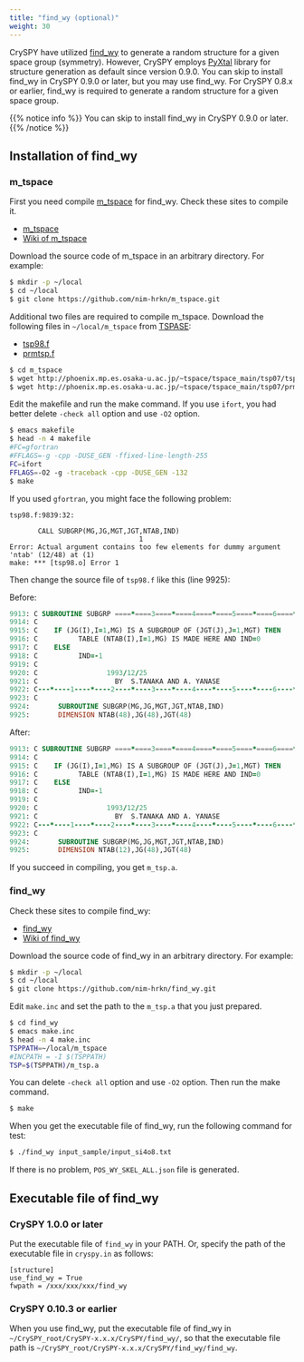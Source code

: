 ```yaml
---
title: "find_wy (optional)"
weight: 30
---
```


CrySPY have utilized [find_wy](https://github.com/nim-hrkn/find_wy)<i class="fas fa-external-link-alt"></i> to generate a random structure for a given space group (symmetry).
However, CrySPY employs [PyXtal](https://github.com/qzhu2017/PyXtal)<i class="fas fa-external-link-alt"></i> library for structure generation as default since version 0.9.0.
You can skip to install find_wy in CrySPY 0.9.0 or later, but you may use find_wy.
For CrySPY 0.8.x or earlier, find_wy is required to generate a random structure for a given space group.

{{% notice info %}}
You can skip to install find_wy in CrySPY 0.9.0 or later.
{{% /notice %}}



## Installation of find_wy

### m_tspace

First you need compile [m_tspace](https://github.com/nim-hrkn/m_tspace)<i class="fas fa-external-link-alt"></i> for find_wy.
Check these sites to compile it.
 - [m_tspace](https://github.com/nim-hrkn/m_tspace)<i class="fas fa-external-link-alt"></i>
 - [Wiki of m_tspace](https://github.com/nim-hrkn/m_tspace/wiki)<i class="fas fa-external-link-alt"></i>

Download the source code of m_tspace in an arbitrary directory. For example:

``` bash
$ mkdir -p ~/local
$ cd ~/local
$ git clone https://github.com/nim-hrkn/m_tspace.git
```

Additional two files are required to compile m_tspace.
Download the following files in `~/local/m_tspace` from [TSPASE](http://phoenix.mp.es.osaka-u.ac.jp/~tspace/)<i class="fas fa-external-link-alt"></i>:

- <i class="far fa-file-alt"></i> [tsp98.f](http://phoenix.mp.es.osaka-u.ac.jp/~tspace/tspace_main/tsp07/tsp98.f)
- <i class="far fa-file-alt"></i> [prmtsp.f](http://phoenix.mp.es.osaka-u.ac.jp/~tspace/tspace_main/tsp07/prmtsp.f)

``` bash
$ cd m_tspace
$ wget http://phoenix.mp.es.osaka-u.ac.jp/~tspace/tspace_main/tsp07/tsp98.f
$ wget http://phoenix.mp.es.osaka-u.ac.jp/~tspace/tspace_main/tsp07/prmtsp.f
```

Edit the makefile and run the make command.
If you use `ifort`, you had better delete `-check all` option and use `-O2` option.

``` bash
$ emacs makefile
$ head -n 4 makefile
#FC=gfortran
#FFLAGS=-g -cpp -DUSE_GEN -ffixed-line-length-255
FC=ifort
FFLAGS=-O2 -g -traceback -cpp -DUSE_GEN -132
$ make
```

If you used `gfortran`, you might face the following problem:

```
tsp98.f:9839:32:

       CALL SUBGRP(MG,JG,MGT,JGT,NTAB,IND)
                                1
Error: Actual argument contains too few elements for dummy argument 'ntab' (12/48) at (1)
make: *** [tsp98.o] Error 1
```

Then change the source file of `tsp98.f` like this (line 9925):

Before:
``` fortran
9913: C SUBROUTINE SUBGRP ====*====3====*====4====*====5====*====6====*====7
9914: C
9915: C    IF (JG(I),I=1,MG) IS A SUBGROUP OF (JGT(J),J=1,MGT) THEN
9916: C          TABLE (NTAB(I),I=1,MG) IS MADE HERE AND IND=0
9917: C    ELSE
9918: C          IND=-1
9919: C
9920: C                 1993/12/25
9921: C                   BY  S.TANAKA AND A. YANASE
9922: C---*----1----*----2----*----3----*----4----*----5----*----6----*----7
9923: C
9924:       SUBROUTINE SUBGRP(MG,JG,MGT,JGT,NTAB,IND)
9925:       DIMENSION NTAB(48),JG(48),JGT(48)
```

After:
``` fortran
9913: C SUBROUTINE SUBGRP ====*====3====*====4====*====5====*====6====*====7
9914: C
9915: C    IF (JG(I),I=1,MG) IS A SUBGROUP OF (JGT(J),J=1,MGT) THEN
9916: C          TABLE (NTAB(I),I=1,MG) IS MADE HERE AND IND=0
9917: C    ELSE
9918: C          IND=-1
9919: C
9920: C                 1993/12/25
9921: C                   BY  S.TANAKA AND A. YANASE
9922: C---*----1----*----2----*----3----*----4----*----5----*----6----*----7
9923: C
9924:       SUBROUTINE SUBGRP(MG,JG,MGT,JGT,NTAB,IND)
9925:       DIMENSION NTAB(12),JG(48),JGT(48)
```

If you succeed in compiling, you get `m_tsp.a`.



### find_wy

Check these sites to compile find_wy:
 - [find_wy](https://github.com/nim-hrkn/find_wy)<i class="fas fa-external-link-alt"></i>
 - [Wiki of find_wy](https://github.com/nim-hrkn/find_wy/wiki)<i class="fas fa-external-link-alt"></i>

Download the source code of find_wy in an arbitrary directory. For example:

``` bash
$ mkdir -p ~/local
$ cd ~/local
$ git clone https://github.com/nim-hrkn/find_wy.git
```

Edit `make.inc` and set the path to the `m_tsp.a` that you just prepared.

``` bash
$ cd find_wy
$ emacs make.inc
$ head -n 4 make.inc
TSPPATH=~/local/m_tspace
#INCPATH = -I $(TSPPATH)
TSP=$(TSPPATH)/m_tsp.a
```

You can delete `-check all` option and use `-O2` option.
Then run the make command.

``` bash
$ make
```

When you get the executable file of find_wy, run the following command for test:

``` bash
$ ./find_wy input_sample/input_si4o8.txt
```

If there is no problem, `POS_WY_SKEL_ALL.json` file is generated.




## Executable file of find_wy
### CrySPY 1.0.0 or later
Put the executable file of `find_wy` in your PATH. Or, specify the path of the executable file in `cryspy.in` as follows:
```
[structure]
use_find_wy = True
fwpath = /xxx/xxx/xxx/find_wy
```

### CrySPY 0.10.3 or earlier
When you use find_wy, put the executable file of find_wy in `~/CrySPY_root/CrySPY-x.x.x/CrySPY/find_wy/`, so that the executable file path is `~/CrySPY_root/CrySPY-x.x.x/CrySPY/find_wy/find_wy`.

